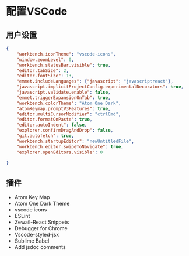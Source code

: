 # 配置VSCode

## 用户设置

```json
{
    "workbench.iconTheme": "vscode-icons",
    "window.zoomLevel": 0,
    "workbench.statusBar.visible": true,
    "editor.tabSize": 2,
    "editor.fontSize": 13,
    "emmet.includeLanguages": {"javascript": "javascriptreact"},
    "javascript.implicitProjectConfig.experimentalDecorators": true,
    "javascript.validate.enable": false,
    "emmet.triggerExpansionOnTab": true,
    "workbench.colorTheme": "Atom One Dark",
    "atomKeymap.promptV3Features": true,
    "editor.multiCursorModifier": "ctrlCmd",
    "editor.formatOnPaste": true,
    "editor.autoIndent": false,
    "explorer.confirmDragAndDrop": false,
    "git.autofetch": true,
    "workbench.startupEditor": "newUntitledFile",
    "workbench.editor.swipeToNavigate": true,
    "explorer.openEditors.visible": 0
    
}
```

## 插件

- Atom Key Map
- Atom One Dark Theme
- vscode icons
- ESLint
- Zewail-React Snippets
- Debugger for Chrome
- Vscode-styled-jsx
- Sublime Babel
- Add jsdoc comments 
